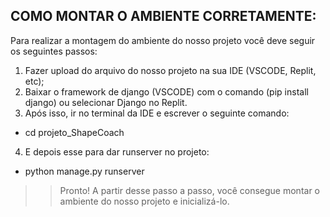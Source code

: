 ## COMO MONTAR O AMBIENTE CORRETAMENTE: 

Para realizar a montagem do ambiente do nosso projeto você deve seguir os seguintes passos:

01. Fazer upload do arquivo do nosso projeto na sua IDE (VSCODE, Replit, etc);
02. Baixar o framework de django (VSCODE) com o comando (pip install django) ou selecionar Django no Replit.
03. Após isso, ir no terminal da IDE e escrever o seguinte comando:

- cd projeto_ShapeCoach

04. E depois esse para dar runserver no projeto:

- python manage.py runserver

> > Pronto! A partir desse passo a passo, você consegue montar o ambiente do nosso projeto e inicializá-lo.
